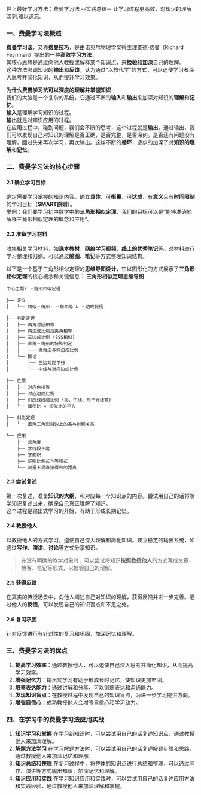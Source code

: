 世上最好学习方法：费曼学习法 --实践总结--
让学习过程更高效，对知识的理解深刻,难以遗忘。

### 一、费曼学习法概述

**费曼学习法**，又称**费曼技巧**，是由诺贝尔物理学奖得主理查德·费曼（Richard Feynman）提出的一种**高效学习方法**。  
其核心思想是通过向他人教授或解释某个知识点，来**检验**和**加深**自己的理解。  
这种方法强调知识的**输出**和**反馈**，认为通过“以教代学”的方式，可以迫使学习者深入思考并简化知识，从而提升学习效果。

**为什么费曼学习法可以深度的理解并掌握知识**  
我们的大脑是一个复杂的系统，它通过不断的**输入**和**输出**来加深对知识的**理解**和**记忆**。  
**输入**是理解学习知识的过程。  
**输出**就是对知识应用的过程。  
在应用过程中，碰到问题，我们会不断的思考，这个过程就是**输出**。通过输出，我们可以发现自己对知识的理解是否正确，是否完整，是否深刻。是否还有问题没有理解，回过头来再次学习，再次输出。这样不断的**循环**，逐步的加深了对**知识的理解**和**记忆**。

### 二、费曼学习法的核心步骤

#### 2.1 **确立学习目标**  

确定需要学习掌握的知识内容。确立**具体**、可**衡量**、可**达成**、有**意义**且有**时间限制**的学习目标（**SMART原则**）。  
举例：我们要学习初中数学中的**三角形相似定理**，我们的目标可以是“能够准确地解释三角形相似定理的概念和应用”。  

#### 2.2 **准备学习材料**  

收集相关学习材料，如**课本教材**，**网络学习视频**，**线上的优秀笔记**等。对材料进行学习整理和归纳。可以通过**脑图**、**笔记**等方式整理知识结构。  

以下是一个基于三角形相似定理的**思维导图设计**，它以图形化的方式展示了**三角形相似定理**的核心概念和关键信息：
**三角形相似定理思维导图**

```
中心主题: 三角形相似定理

├── 定义
│   └── 相似三角形: 三角相等 & 三边成比例

├── 判定定理
│   ├── 两角对应相等
│   ├── 两边成比例且夹角相等
│   ├── 三边成比例 (SSS相似)
│   ├── 直角三角形的特殊判定
│   │   └── 直角边与斜边成比例
│   └── 推论
│       ├── 三边对应平行
│       └── 中线与对应边成比例

├── 性质
│   ├── 对应角相等
│   ├── 对应边成比例
│   ├── 对应线段成比例 (高、中线、角平分线等)
│   └── 面积比 = 相似比的平方

├── 射影定理
│   └── 直角三角形斜边上的高与射影关系

└── 应用
    ├── 求角度
    ├── 求线段长度
    ├── 求面积
    ├── 证明比例式与等积式
    └── 测量不易直接得到的距离
```

#### 2.3  **尝试复述**  

第一次复述，准备**知识的大纲**，和对应每一个知识点的内容。尝试用自己的话将所学知识复述出来，确保自己真正理解了知识。  
这个过程是输出式学习的开始，有助于形成长期记忆。

#### 2.4 **教授他人**  

以教授他人的方式学习，迫使自己深入理解和简化知识。建立稳定的输出系统，如通过**写作**、**演讲**、**讨论**等方式分享知识。
>在没有明确的教学对象时，可以尝试将知识**按照教授他人**的方式写成文章、博客、笔记等形式，以检验自己的理解。

#### 2.5 **获得反馈**

在真实的传授场景中，向他人阐述自己对知识的理解，获得反馈并进一步完善。通过他人的**反馈**，可以发现自己的知识盲点和不足之处。

#### 2.6 **复习巩固**  

针对反馈进行有针对性的复习和巩固，加深记忆和理解。

### 三、费曼学习法的优点

1. **提高学习效率**：通过教授他人，可以迫使自己深入思考并简化知识，从而提高学习效率。
2. **增强记忆力**：输出式学习有助于形成长时记忆，使知识更加牢固。
3. **培养表达能力**：通过讲解和分享，可以锻炼表达和沟通能力。
4. **发现知识盲点**：在教授过程中发现自己的知识盲点，为进一步学习提供方向。
5. **增强自信心**：成功教授他人会增强自信心和学习动力。

### 四、在学习中的费曼学习法应用实战

1. **知识学习和掌握** 在学习新知识时，可以尝试用自己的话复述知识点，通过教授他人来加深理解。
2. **解题方法学习** 在学习解题方法时，可以尝试用自己的话复述解题步骤和思路，通过教授他人来加深记忆和理解。
3. **知识总结和整理** 在复习过程中，将整体的知识点进行总结和整理，可以通过写作、演讲等方式输出知识，加深记忆和理解。
4. **知识应用和实践** 在学习知识应用和实践时，可以尝试用自己的话复述应用方法和实践经验，通过教授他人来加深理解和掌握。
